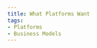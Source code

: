 ```yaml
---
title: What Platforms Want
tags:
- Platforms
- Business Models
---
```


<!-- Phases: Initial, Milking, Incumbent (v. Upstart) -->
<!-- Initial: More Visitors, More Creators, More Engagement -->
<!-- Milking: Pave a path to going pro for creators. -->
<!-- Milking: Become all your creators' payment processor. -->
<!-- Ads monetize free content while continuing to grow audience. -->
<!-- Paid access maximizes yield for many kinds of content. -->
<!-- e.g. YT: public videos with ads, memberships with private content -->
